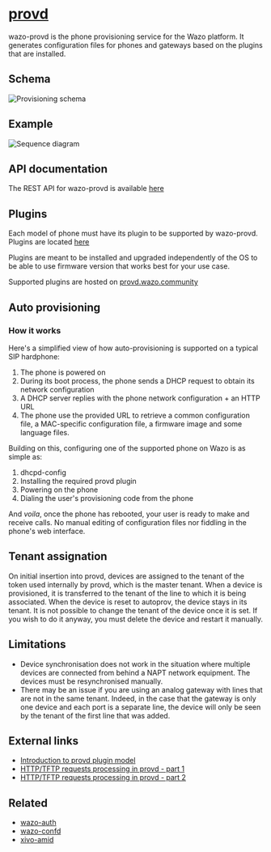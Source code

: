 # [provd](https://github.com/wazo-platform/wazo-provd)

wazo-provd is the phone provisioning service for the Wazo platform. It generates configuration files for phones and gateways based on the plugins that are installed.

## Schema

![Provisioning schema](diagram.svg)

## Example

![Sequence diagram](sequence-diagram.svg)

## API documentation

The REST API for wazo-provd is available [here](http://developers.wazo.io/api/provisionning.html)

## Plugins

Each model of phone must have its plugin to be supported by wazo-provd. Plugins are located [here](https://github.com/wazo-platform/wazo-provd-plugins)

Plugins are meant to be installed and upgraded independently of the OS to be able to use firmware version that works best for your use case.

Supported plugins are hosted on [provd.wazo.community](http://provd.wazo.community/plugins/1/stable/)

## Auto provisioning

### How it works

Here's a simplified view of how auto-provisioning is supported on a typical SIP hardphone:

1. The phone is powered on
2. During its boot process, the phone sends a DHCP request to obtain its network configuration
3. A DHCP server replies with the phone network configuration + an HTTP URL
4. The phone use the provided URL to retrieve a common configuration file, a
   MAC-specific configuration file, a firmware image and some language files.

Building on this, configuring one of the supported phone on Wazo is as simple as:

1. dhcpd-config
2. Installing the required provd plugin
3. Powering on the phone
4. Dialing the user's provisioning code from the phone

And *voila*, once the phone has rebooted, your user is ready to make and receive calls.
No manual editing of configuration files nor fiddling in the phone's web interface.

## Tenant assignation

On initial insertion into provd, devices are assigned to the tenant of the token used internally by
provd, which is the master tenant. When a device is provisioned, it is transferred to the tenant of
the line to which it is being associated. When the device is reset to autoprov, the device stays in
its tenant. It is not possible to change the tenant of the device once it is set. If you wish to do
it anyway, you must delete the device and restart it manually.

## Limitations

* Device synchronisation does not work in the situation where multiple devices are connected from
  behind a NAPT network equipment. The devices must be resynchronised manually.
* There may be an issue if you are using an analog gateway with lines that are not in the same
  tenant. Indeed, in the case that the gateway is only one device and each port is a separate line,
  the device will only be seen by the tenant of the first line that was added.

## External links

* [Introduction to provd plugin model](http://blog.wazo.community/introduction-to-the-plugin-model-of-the-new-provisioning-server.html)
* [HTTP/TFTP requests processing in provd - part 1](http://blog.wazo.community/httptftp-requests-processing-in-provd-part-1.html)
* [HTTP/TFTP requests processing in provd - part 2](http://blog.wazo.community/httptftp-requests-processing-in-provd-part-2.html)

## Related

* [wazo-auth](authentication.html)
* [wazo-confd](configuration.html)
* [xivo-amid](amid.html)
